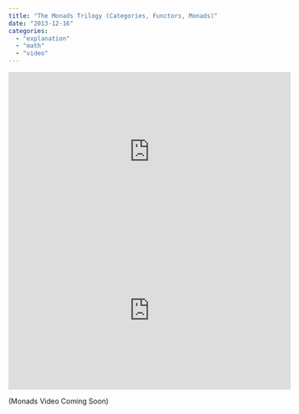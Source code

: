 ```yaml
---
title: "The Monads Trilogy (Categories, Functors, Monads)"
date: "2013-12-16"
categories: 
  - "explanation"
  - "math"
  - "video"
---
```


<iframe width="560" height="315" src="https://www.youtube.com/embed/havbsJcyj04" title="YouTube video player" frameborder="0" allow="accelerometer; autoplay; clipboard-write; encrypted-media; gyroscope; picture-in-picture" allowfullscreen></iframe>

<iframe width="560" height="315" src="https://www.youtube.com/embed/fLiWsrYTWfA" title="YouTube video player" frameborder="0" allow="accelerometer; autoplay; clipboard-write; encrypted-media; gyroscope; picture-in-picture" allowfullscreen></iframe>

(Monads Video Coming Soon)

